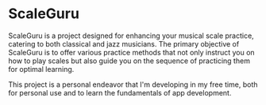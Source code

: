 # ScaleGuru

ScaleGuru is a project designed for enhancing your musical scale practice, catering to both classical and jazz musicians. The primary objective of ScaleGuru is to offer various practice methods that not only instruct you on how to play scales but also guide you on the sequence of practicing them for optimal learning.

This project is a personal endeavor that I'm developing in my free time, both for personal use and to learn the fundamentals of app development.
